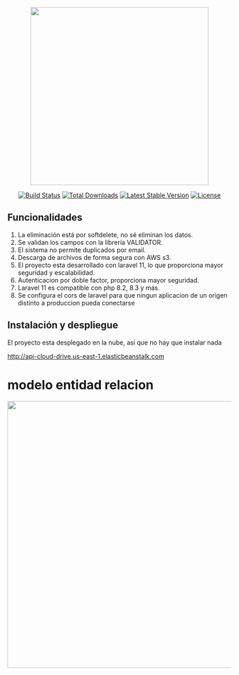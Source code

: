 <p align="center"><a href="https://laravel.com" target="_blank"><img src="https://raw.githubusercontent.com/laravel/art/master/logo-lockup/5%20SVG/2%20CMYK/1%20Full%20Color/laravel-logolockup-cmyk-red.svg" width="400"></a></p>

<p align="center">
<a href="https://travis-ci.org/laravel/framework"><img src="https://travis-ci.org/laravel/framework.svg" alt="Build Status"></a>
<a href="https://packagist.org/packages/laravel/framework"><img src="https://img.shields.io/packagist/dt/laravel/framework" alt="Total Downloads"></a>
<a href="https://packagist.org/packages/laravel/framework"><img src="https://img.shields.io/packagist/v/laravel/framework" alt="Latest Stable Version"></a>
<a href="https://packagist.org/packages/laravel/framework"><img src="https://img.shields.io/packagist/l/laravel/framework" alt="License"></a>
</p>



## Funcionalidades

1. La eliminación está por softdelete, no sé eliminan los datos.
2. Se validan los campos con la librería VALIDATOR.
3. El sistema no permite duplicados por email.
4. Descarga de archivos de forma segura con AWS s3.
5. El proyecto esta desarrollado con laravel 11, lo que proporciona mayor seguridad y escalabilidad.
6. Autenticacion por doble factor, proporciona mayor seguridad.
7. Laravel 11 es compatible con php 8.2, 8.3 y más.
8. Se configura el cors de laravel para que ningun aplicacion de un origen distinto a produccion pueda conectarse 



## Instalación y despliegue

El proyecto esta desplegado en la nube, asi que no hay que instalar nada

http://api-cloud-drive.us-east-1.elasticbeanstalk.com

# modelo entidad relacion


<img src="https://recursosimagenes.s3.us-east-1.amazonaws.com/recursos/modelo+entidad+relacion.png" width="600">